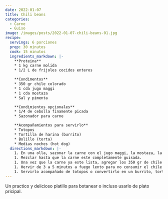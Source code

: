 ```yaml
---
date: 2022-01-07
title: Chili beans
categories:
  - Carne
  - Guiso
image: /images/posts/2022-01-07-chili-beans-01.jpg
recipe:
  servings: 6 porciones
  prep: 30 minutos
  cook: 15 minutos
  ingredients_markdown: |-
    **Proteina**
    * 1 kg carne molida
    * 1/2 L de frijoles cocidos enteros

    **Condimentos**
    * 350 gr chile colorado
    * 1 cda jugo maggi
    * 1 cda mostaza
    * Sal y pimenta

    **Condimientos opcionales**
    * 1/4 de cebolla finamente picada
    * Sazonador para carne

    **Acompañamientos para servirlo**
    * Totopos
    * Tortilla de harina (burrito)
    * Bolillo (torta)
    * Medias noches (hot dog)
  directions_markdown: |-
    1. En una olla, sazonar la carne con el jugo maggi, la mostaza, la cebolla, sal y pimienta.
    1. Mezclar hasta que la carne este completamente guisada.
    1. Una vez que la carne ya este lista, agregar los 350 gr de chile colorado y el 1/2 litro de frijoles enteros.
    1. Hervir de 3 a 5 minutos a fuego lento para no consumir el chile colorado.
    1. Servirlo acompañado de totopos o convertirlo en un burrito, torta o hot dog.
---
```

Un practico y delicioso platillo para botanear o incluso usarlo de plato pricipal.
